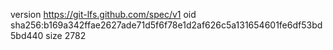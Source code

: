version https://git-lfs.github.com/spec/v1
oid sha256:b169a342ffae2627ade71d5f6f78e1d2af626c5a131654601fe6df53bd5bd440
size 2782
